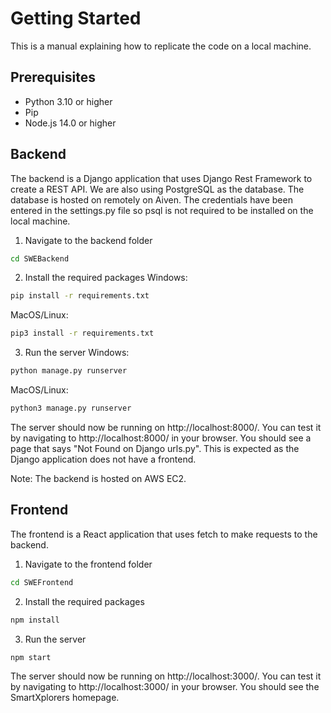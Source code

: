# Getting Started 

This is a manual explaining how to replicate the code on a local machine. 

## Prerequisites
- Python 3.10 or higher
- Pip
- Node.js 14.0 or higher

## Backend

The backend is a Django application that uses Django Rest Framework to create a REST API. We are also using PostgreSQL as the database. The database is hosted on remotely on Aiven. The credentials have been entered in the settings.py file so psql is not required to be installed on the local machine.

1. Navigate to the backend folder
```bash
cd SWEBackend
```

2. Install the required packages
Windows:
```bash
pip install -r requirements.txt
```
MacOS/Linux:
```bash
pip3 install -r requirements.txt
```

3. Run the server
Windows:
```bash
python manage.py runserver
```

MacOS/Linux:
```bash
python3 manage.py runserver
```

The server should now be running on http://localhost:8000/. You can test it by navigating to http://localhost:8000/ in your browser. You should see a page that says "Not Found on Django urls.py". This is expected as the Django application does not have a frontend.

Note: The backend is hosted on AWS EC2. 

## Frontend

The frontend is a React application that uses fetch to make requests to the backend. 

1. Navigate to the frontend folder
```bash
cd SWEFrontend
```

2. Install the required packages
```bash
npm install
```

3. Run the server
```bash
npm start
```

The server should now be running on http://localhost:3000/. You can test it by navigating to http://localhost:3000/ in your browser. You should see the SmartXplorers homepage.